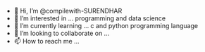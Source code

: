 - 👋 Hi, I’m @compilewith-SURENDHAR
- 👀 I’m interested in ... programming and data science
- 🌱 I’m currently learning ... c and python programming language
- 💞️ I’m looking to collaborate on ...
- 📫 How to reach me ...

<!---
compilewith-SURENDHAR/compilewith-SURENDHAR is a ✨ special ✨ repository because its `README.md` (this file) appears on your GitHub profile.
You can click the Preview link to take a look at your changes.
--->
